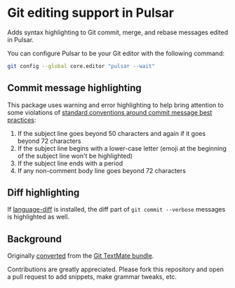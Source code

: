 # Git editing support in Pulsar

Adds syntax highlighting to Git commit, merge, and rebase messages edited in Pulsar.

You can configure Pulsar to be your Git editor with the following command:

```sh
git config --global core.editor "pulsar --wait"
```

## Commit message highlighting

This package uses warning and error highlighting to help bring attention to some violations of [standard conventions around commit message best practices](http://chris.beams.io/posts/git-commit/#seven-rules):

1. If the subject line goes beyond 50 characters and again if it goes beyond 72 characters
1. If the subject line begins with a lower-case letter (emoji at the beginning of the subject line won't be highlighted)
1. If the subject line ends with a period
1. If any non-comment body line goes beyond 72 characters

## Diff highlighting

If [language-diff](https://web.pulsar-edit.dev/packages/language-diff) is installed, the
diff part of `git commit --verbose` messages is highlighted as well.

## Background

Originally [converted](https://pulsar-edit.dev/docs/launch-manual/sections/core-hacking/#converting-from-textmate) from the [Git TextMate bundle](https://github.com/textmate/git.tmbundle).

Contributions are greatly appreciated. Please fork this repository and open a pull request to add snippets, make grammar tweaks, etc.
